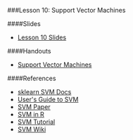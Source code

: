 ###Lesson 10: Support Vector Machines

####Slides
- [ Lesson 10 Slides ](lec10.pdf)

####Handouts
- [Support Vector Machines](https://github.com/pburkard88/DS_BOS_06/blob/master/Notebooks/10_SVM.ipynb)

####References
- [sklearn SVM Docs](http://scikit-learn.org/dev/modules/svm.html)
- [User's Guide to SVM](http://pyml.sourceforge.net/doc/howto.pdf)
- [SVM Paper](http://www.bioconductor.org/help/course-materials/2008/BioC2008/labs/ml/ML1.pdf)
- [SVM in R](http://www.jstatsoft.org/v15/i09/paper)
- [SVM Tutorial](https://web.archive.org/web/20120105072605/http://www.umiacs.umd.edu/~joseph/support-vector-machines4.pdf)
- [SVM Wiki](https://en.wikipedia.org/wiki/Support_vector_machine)
